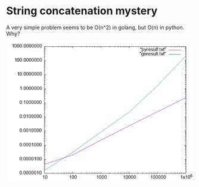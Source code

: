 # String concatenation mystery

A very simple problem seems to be O(n^2) in golang, but O(n) in python. Why?

![image](plot.png)
